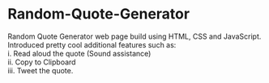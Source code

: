 # Random-Quote-Generator
Random Quote Generator web page build using HTML, CSS and JavaScript. <br> Introduced pretty cool additional features such as: <br>i. Read aloud the quote (Sound assistance) <br> ii. Copy to Clipboard <br> iii. Tweet the quote. 
